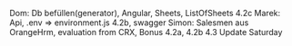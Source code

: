 Dom: Db befüllen(generator), Angular, Sheets, ListOfSheets  4.2c
Marek: Api, .env => environment.js 4.2b, swagger
Simon: Salesmen aus OrangeHrm, evaluation from CRX, Bonus 4.2a, 4.2b
4.3 Update Saturday
